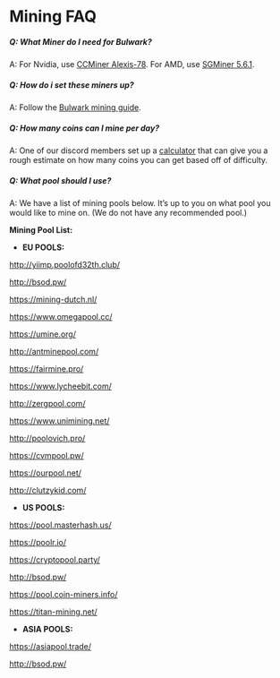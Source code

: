 # Mining FAQ

##### Q: What Miner do I need for Bulwark?

A: For Nvidia, use [CCMiner Alexis-78](http://ccminer.org/preview/ccminer-hsr-alexis-x86-cuda8.7z). For AMD, use [SGMiner 5.6.1](https://github.com/nicehash/sgminer/releases/tag/5.6.1).

##### Q: How do i set these miners up?

A: Follow the [Bulwark mining guide](https://bulwarkcrypto.com/bulwark-mining-guide).

##### Q: How many coins can I mine per day?

A: One of our discord members set up a [calculator](http://bulwarkcalc.online/) that can give you a rough estimate on how many coins you can get based off of difficulty.

##### Q: What pool should I use?

A: We have a list of mining pools below. It’s up to you on what pool you would like to mine on. (We do not have any recommended pool.)


**Mining Pool List:**

* **EU POOLS:**

http://yiimp.poolofd32th.club/

http://bsod.pw/

https://mining-dutch.nl/

https://www.omegapool.cc/

https://umine.org/

http://antminepool.com/ 

https://fairmine.pro/ 

https://www.lycheebit.com/ 

http://zergpool.com/

https://www.unimining.net/ 

http://poolovich.pro/ 

https://cvmpool.pw/ 

https://ourpool.net/ 

http://clutzykid.com/ 

* **US POOLS:**

https://pool.masterhash.us/ 

https://poolr.io/ 

https://cryptopool.party/ 

http://bsod.pw/ 

https://pool.coin-miners.info/ 

https://titan-mining.net/ 


* **ASIA POOLS:**

https://asiapool.trade/ 

http://bsod.pw/ 

